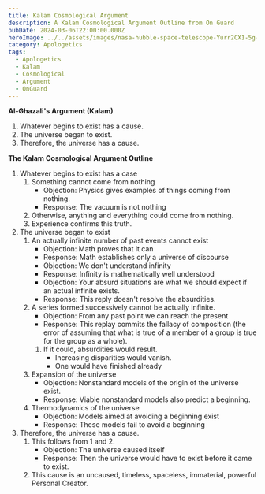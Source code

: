 ```yaml
---
title: Kalam Cosmological Argument
description: A Kalam Cosmological Argument Outline from On Guard
pubDate: 2024-03-06T22:00:00.000Z
heroImage: ../../assets/images/nasa-hubble-space-telescope-Yurr2CX1-5g-unsplash.jpg
category: Apologetics
tags:
  - Apologetics
  - Kalam
  - Cosmological
  - Argument
  - OnGuard
---
```

**Al-Ghazali's Argument (Kalam)**
1. Whatever begins to exist has a cause.
2. The universe began to exist.
3. Therefore, the universe has a cause. 

**The Kalam Cosmological Argument Outline**
1. Whatever begins to exist has a case
    1. Something cannot come from nothing
        - Objection: Physics gives examples of things coming from nothing.
        - Response: The vacuum is not nothing
    2. Otherwise, anything and everything could come from nothing.
    3. Experience confirms this truth. 
2. The universe began to exist
    1. An actually infinite number of past events cannot exist
        - Objection: Math proves that it can
        - Response: Math establishes only a universe of discourse
        - Objection: We don't understand infinity
        - Response: Infinity is mathematically well understood
        - Objection: Your absurd situations are what we should expect if an actual infinite exists.
        - Response: This reply doesn't resolve the absurdities. 
    2. A series formed successively cannot be actually infinite.
        - Objection: From any past point we can reach the present
        - Response: This replay commits the fallacy of composition (the error of assuming that what is true of a member of a group is true for the group as a whole).
        1. If it could, absurdities would result.
            - Increasing disparities would vanish.
            - One would have finished already
    3. Expansion of the universe
        - Objection: Nonstandard models of the origin of the universe exist.
        - Response: Viable nonstandard models also predict a beginning.
    4. Thermodynamics of the universe
        - Objection: Models aimed at avoiding a beginning exist
        - Response: These models fail to avoid a beginning
3. Therefore, the universe has a cause.
    1. This follows from 1 and 2.
        - Objection: The universe caused itself
        - Response: Then the universe would have to exist before it came to exist.
    2. This cause is an uncaused, timeless, spaceless, immaterial, powerful Personal Creator. 